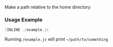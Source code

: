 Make a path relative to the home directory

### Usage Example

~~~js
!INLINE ./example.js
~~~

Running `/example.js` will print `~/path/to/something`
